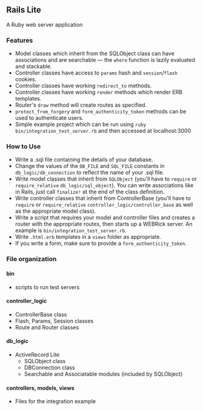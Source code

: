 ## Rails Lite
A Ruby web server application

### Features
* Model classes which inherit from the SQLObject class can have associations and
are searchable &mdash; the `where` function is lazily evaluated and stackable.
* Controller classes have access to `params` hash and `session`/`flash` cookies.
* Controller classes have working `redirect_to` methods.
* Controller classes have working `render` methods which render ERB templates.
* Router's `draw` method will create routes as specified.
* `protect_from_forgery` and `form_authenticity_token` methods can be used to
authenticate users.
* Simple example project which can be run using
`ruby bin/integration_test_server.rb` and then accessed at localhost:3000

### How to Use
* Write a .sql file containing the details of your database.
* Change the values of the `DB_FILE` and `SQL_FILE` constants in
`db_logic/db_connection` to reflect the name of your .sql file.
* Write model classes that inherit from `SQLObject` (you'll have to `require` or
`require_relative` `db_logic/sql_object`). You can write associations like in
Rails, just call `finalize!` at the end of the class definition.
* Write controller classes that inherit from ControllerBase (you'll have to
`require` or `require_relative` `controller_logic/controller_base` as well as
the appropriate model class).
* Write a script that requires your model and controller files and creates a
router with the appropriate routes, then starts up a WEBRick server. An example
is `bin/integration_test_server.rb`.
* Write `.html.erb` templates in a `views` folder as appropriate.
* If you write a form, make sure to provide a `form_authenticity_token`.

### File organization
#### bin
* scripts to run test servers

#### controller_logic
* ControllerBase class
* Flash, Params, Session classes
* Route and Router classes

#### db_logic
* ActiveRecord Lite
  * SQLObject class
  * DBConnection class
  * Searchable and Associatable modules (included by SQLObject)

#### controllers, models, views
* Files for the integration example

